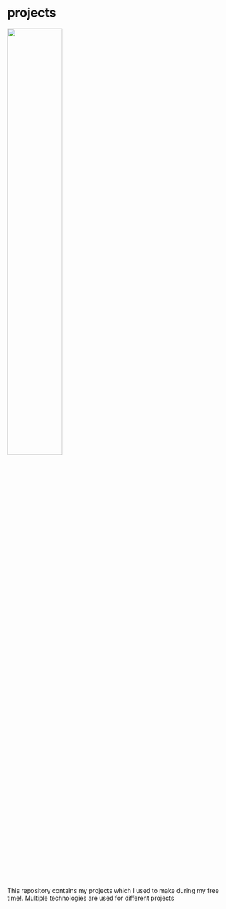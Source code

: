# projects

<img src= "https://user-images.githubusercontent.com/24871433/120782771-c72c9300-c543-11eb-9c5a-ae43fdd89256.png" width = "50%" height = "50%" ></img>


This repository contains my projects which I used to make during my free time!. Multiple technologies are used for different projects



